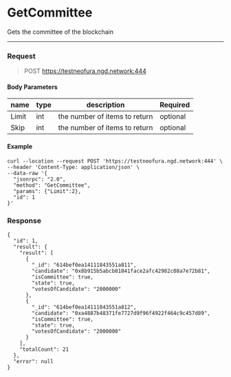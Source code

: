 # GetCommittee
Gets the committee of the blockchain
<hr>

### Request

> POST https://testneofura.ngd.network:444

#### Body Parameters

|    name    | type | description | Required |
| ---------- | --- |    ------    | ----|
| Limit    | int|  the number of items to return| optional|
| Skip    | int|  the number of items to return| optional |


#### Example
```
curl --location --request POST 'https://testneofura.ngd.network:444' \
--header 'Content-Type: application/json' \
--data-raw '{
  "jsonrpc": "2.0",
  "method": "GetCommittee",
  "params": {"Limit":2},
  "id": 1
}'
```
### Response
```json5
{
  "id": 1,
  "result": {
    "result": [
      {
        "_id": "614bef0ea14111843551a811",
        "candidate": "0x8b915b5abcb81841face2afc42982c08a7e72b81",
        "isCommittee": true,
        "state": true,
        "votesOfCandidate": "2000000"
      },
      {
        "_id": "614bef0ea14111843551a812",
        "candidate": "0xa4887b48371fe7727d9f96f4922f464c9c457d89",
        "isCommittee": true,
        "state": true,
        "votesOfCandidate": "2000000"
      }
    ],
    "totalCount": 21
  },
  "error": null
}
```
